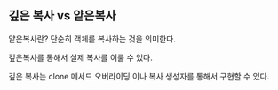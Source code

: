 ## 깊은 복사 vs 얕은복사

얕은복사란?
단순히 객체를 복사하는 것을 의미한다. 

깊은복사를 통해서 실제 복사를 이룰 수 있다.

깊은 복사는 clone 메서드 오버라이딩 이나 복사 생성자를 통해서 구현할 수 있다.